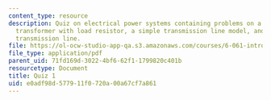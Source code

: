 ```yaml
---
content_type: resource
description: Quiz on electrical power systems containing problems on a three phase
  transformer with load resistor, a simple transmission line model, and a single phase
  transmission line.
file: https://ol-ocw-studio-app-qa.s3.amazonaws.com/courses/6-061-introduction-to-electric-power-systems-spring-2011/e0adf98d577911f0720a00a67cf7a861_MIT6_061S11_quiz01.pdf
file_type: application/pdf
parent_uid: 71fd169d-3022-4bf6-62f1-1799820c401b
resourcetype: Document
title: Quiz 1
uid: e0adf98d-5779-11f0-720a-00a67cf7a861
---
```

